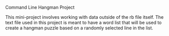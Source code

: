 Command Line Hangman Project

This mini-project involves working with data outside of the rb file itself. The text file used in this project is meant to have a word list that will be used to create a hangman puzzle based on a randomly selected line in the list.

